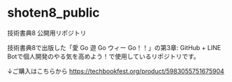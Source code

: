 # shoten8_public
技術書典8 公開用リポジトリ

技術書典8で出版した「愛 Go 遊 Go ウィー Go！！」の第3章: GitHub + LINE Botで個人開発のやる気を高めよう！で使用しているリポジトリです。

↓ご購入はこちらから
https://techbookfest.org/product/5983055751675904
